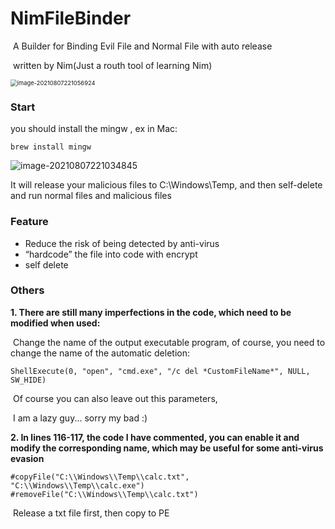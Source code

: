 # NimFileBinder
​	A Builder for Binding Evil File and Normal File with auto release

​	written by Nim(Just a routh tool of learning Nim)

<img src="https://images-1258433570.cos.ap-beijing.myqcloud.com/images/20210807221105.png" alt="image-20210807221056924" style="zoom:67%;" />

### Start

you should install the mingw , ex in Mac:

```
brew install mingw
```

![image-20210807221034845](https://images-1258433570.cos.ap-beijing.myqcloud.com/images/20210807221036.png)

It will release your malicious files to C:\Windows\Temp\, and then self-delete and run normal files and malicious files

### Feature

- Reduce the risk of being detected by anti-virus
- “hardcode” the file into code with encrypt
- self delete

### Others

**1. There are still many imperfections in the code, which need to be modified when used:**

​	Change the name of the output executable program, of course, you need to change the name of the automatic deletion:

```
ShellExecute(0, "open", "cmd.exe", "/c del *CustomFileName*", NULL, SW_HIDE)
```

​	Of course you can also leave out this parameters,

​	I am a lazy guy... sorry my bad :)



**2. In lines 116-117, the code I have commented, you can enable it and modify the corresponding name, which may be useful for some anti-virus evasion** 

```
#copyFile("C:\\Windows\\Temp\\calc.txt", "C:\\Windows\\Temp\\calc.exe")
#removeFile("C:\\Windows\\Temp\\calc.txt")
```

​	Release a txt file first, then copy to PE

